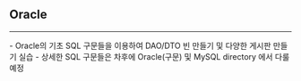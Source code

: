## Oracle
<hr>
- Oracle의 기초 SQL 구문들을 이용하여 DAO/DTO 빈 만들기 및 다양한 게시판 만들기 실습
- 상세한 SQL 구문들은 차후에 Oracle(구문) 및 MySQL directory 에서 다룰 예정
